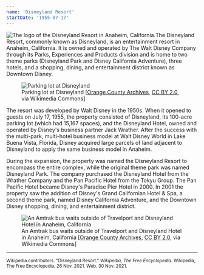 ```yaml
---
name: 'Disneyland Resort'
startDate: '1955-07-17'
---
```


<img src="https://upload.wikimedia.org/wikipedia/commons/thumb/e/e3/Disneyland_Resort_logo.svg/300px-Disneyland_Resort_logo.svg.png" alt="The logo of the Disneyland Resort in Anaheim, California." title="The logo of the Disneyland Resort in Anaheim, California." class="align-right">The Disneyland Resort, commonly known as Disneyland, is an entertainment resort in Anaheim, California. It is owned and operated by The Walt Disney Company through its Parks, Experiences and Products division and is home to two theme parks (Disneyland Park and Disney California Adventure), three hotels, and a shopping, dining, and entertainment district known as Downtown Disney.

<figure class="align-left">
<img src="https://upload.wikimedia.org/wikipedia/commons/thumb/c/cc/Disneyland_parking_lot%2C_circa_1960.jpg/450px-Disneyland_parking_lot%2C_circa_1960.jpg" alt=" Parking lot at Disneyland " title=" Parking lot at Disneyland ">

<figcaption> Parking lot at Disneyland  [<a href="https://commons.wikimedia.org/wiki/File:Disneyland_parking_lot,_circa_1960.jpg">Orange County Archives</a>, <a href="https://creativecommons.org/licenses/by/2.0">CC BY 2.0</a>, via Wikimedia Commons]</figcaption>
</figure>

The resort was developed by Walt Disney in the 1950s. When it opened to guests on July 17, 1955, the property consisted of Disneyland, its 100-acre parking lot (which had 15,167 spaces), and the Disneyland Hotel, owned and operated by Disney's business partner Jack Wrather. After the success with the multi-park, multi-hotel business model at Walt Disney World in Lake Buena Vista, Florida, Disney acquired large parcels of land adjacent to Disneyland to apply the same business model in Anaheim.

During the expansion, the property was named the Disneyland Resort to encompass the entire complex, while the original theme park was named Disneyland Park. The company purchased the Disneyland Hotel from the Wrather Company and the Pan Pacific Hotel from the Tokyu Group. The Pan Pacific Hotel became Disney's Paradise Pier Hotel in 2000. In 2001 the property saw the addition of Disney's Grand Californian Hotel & Spa, a second theme park, named Disney California Adventure, and the Downtown Disney shopping, dining, and entertainment district.

<figure class="align-center">
<img src="https://upload.wikimedia.org/wikipedia/commons/thumb/c/c3/Disneyland_Hotel%2C_8-13-1980.jpg/800px-Disneyland_Hotel%2C_8-13-1980.jpg" alt="An Amtrak bus waits outside of Travelport and Disneyland Hotel in Anaheim, California" title="An Amtrak bus waits outside of Travelport and Disneyland Hotel in Anaheim, California">

<figcaption>An Amtrak bus waits outside of Travelport and Disneyland Hotel in Anaheim, California [<a href="https://commons.wikimedia.org/wiki/File:Disneyland_Hotel,_8-13-1980.jpg">Orange County Archives</a>, <a href="https://creativecommons.org/licenses/by/2.0">CC BY 2.0</a>, via Wikimedia Commons]</figcaption>
</figure>

<hr>

<small>Wikipedia contributors. "Disneyland Resort." _Wikipedia, The Free Encyclopedia_. Wikipedia, The Free Encyclopedia, 26 Nov. 2021. Web. 30 Nov. 2021.</small>